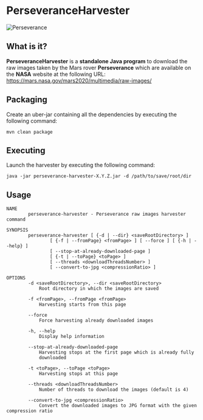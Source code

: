 PerseveranceHarvester
=====================
![Perseverance](https://i.imgur.com/ExA4dY8.png "Image Credit: NASA/JPL-Caltech")

What is it?
-----------
**PerseveranceHarvester** is a **standalone Java program** to download the raw images taken by the Mars rover **Perseverance** which are available on the **NASA** website at the following URL: <https://mars.nasa.gov/mars2020/multimedia/raw-images/>

Packaging
---------
Create an uber-jar containing all the dependencies by executing the following command:
```
mvn clean package
```

Executing
---------
Launch the harvester by executing the following command:
```
java -jar perseverance-harvester-X.Y.Z.jar -d /path/to/save/root/dir
```

Usage
-----
```
NAME
        perseverance-harvester - Perseverance raw images harvester command

SYNOPSIS
        perseverance-harvester [ {-d | --dir} <saveRootDirectory> ]
                [ {-f | --fromPage} <fromPage> ] [ --force ] [ {-h | --help} ]
                [ --stop-at-already-downloaded-page ]
                [ {-t | --toPage} <toPage> ]
                [ --threads <downloadThreadsNumber> ]
                [ --convert-to-jpg <compressionRatio> ]

OPTIONS
        -d <saveRootDirectory>, --dir <saveRootDirectory>
            Root directory in which the images are saved

        -f <fromPage>, --fromPage <fromPage>
            Harvesting starts from this page

        --force
            Force harvesting already downloaded images

        -h, --help
            Display help information

        --stop-at-already-downloaded-page
            Harvesting stops at the first page which is already fully
            downloaded

        -t <toPage>, --toPage <toPage>
            Harvesting stops at this page

        --threads <downloadThreadsNumber>
            Number of threads to download the images (default is 4)

        --convert-to-jpg <compressionRatio>
            Convert the downloaded images to JPG format with the given compression ratio
```
